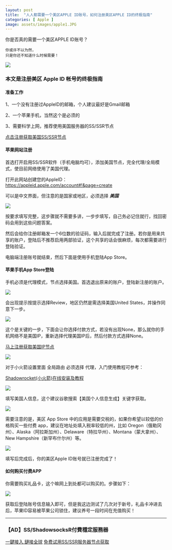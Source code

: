 ```yaml
---
layout: post
title:  "人人都需要一个美区APPLE ID账号，如何注册美区APPLE ID的终极指南"
categories: [ Apple ]
image: assets/images/apple1.JPG
---
```


你是否真的需要一个美区APPLE ID账号？

```
你或许不以为然，
只是你还不知道什么时候需要！
```
![](https://raw.githubusercontent.com/Gitgle/Gitgle.GitHub.io/master/assets/images/apid2.jpg)

### 本文是注册美区 Apple ID 帐号的终极指南

#### 准备工作

1、一个没有注册过AppleID的邮箱，个人建议最好是Gmail邮箱

2、一个苹果手机，当然这个是必须的

3、需要科学上网，推荐使用美国服务器的SS/SSR节点

<a class="btn btn-danger" href="https://s-s-r.github.io/">点击注册获取美国SS/SSR节点</a>

#### 苹果网站注册

首选打开启用SS/SSR软件（手机电脑均可），添加美国节点，完全代理/全局模式，使目前网络使用了美国代理。

打开此网站创建您的AppleID： https://appleid.apple.com/account#!&page=create

可以是中文界面，但注意的是国家或地区，必须选择 ***美国***

![](https://raw.githubusercontent.com/Gitgle/Gitgle.GitHub.io/master/assets/images/apple1.JPG)

按要求填写完整，这步骤就不需要多讲，一步步填写，自己务必记住就行，找回密码会用到这些问题答案。

然后会给你注册邮箱发一个6位数的验证码，输入后就完成了注册。若你是用来共享的账户，登陆后不推荐启用两部验证，这个共享的话会很麻烦，每次都需要进行登陆验证。

电脑端注册账号就结束，然后下面是使用手机登陆App Store。

#### 苹果手机App Store登陆

手机必须是代理模式，节点选择美国。首选退出原来的账户，登陆新注册的账户。

![](https://raw.githubusercontent.com/Gitgle/Gitgle.GitHub.io/master/assets/images/apid01.jpg)

会出现提示按提示选择Review，地区仍然是需选择美国United States，并操作同意下一步。

![](https://raw.githubusercontent.com/Gitgle/Gitgle.GitHub.io/master/assets/images/apid02.jpg)

这个是关键的一步，下面会让你选择付款方式，若没有出现None，那么就你的手机网络不是美国IP，重新选择代理美国IP后，然后付款方式选择None。

<a class="btn btn-danger" href="https://s-s-r.github.io/">马上注册获取美国IP节点</a>

![](https://raw.githubusercontent.com/Gitgle/Gitgle.GitHub.io/master/assets/images/apid03.jpg)

对于小火箭设置里面 全局路由 必须选择 代理，入门使用教程可参考： 

[Shadowrocket(小火箭)在线安装及教程](https://4ss.org/Shadowrocket/)

![](https://raw.githubusercontent.com/Gitgle/Gitgle.GitHub.io/master/assets/images/apid00.jpg)

填写美国人信息，这个建议谷歌搜索【美国个人信息生成】关键字获取。

![](https://raw.githubusercontent.com/Gitgle/Gitgle.GitHub.io/master/assets/images/ad1.JPG)

需要注意的是，美区 App Store 中的应用是需要交税的，如果你希望以较低的价格购买一些付费 app，建议在地址处填入税率较低的州，比如 Oregon（俄勒冈州）、Alaska（阿拉斯加州）、Delaware（特拉华州）、Montana（蒙大拿州）、New Hampshire（新罕布什尔州）等。

![](https://raw.githubusercontent.com/Gitgle/Gitgle.GitHub.io/master/assets/images/apid04.jpg)

填写后完成后，你的美区Apple ID账号就已注册完成了！

#### 如何购买付费APP

你需要购买礼品卡，这个嘛网上到处都可以购买的。步骤如下：

![](https://raw.githubusercontent.com/Gitgle/Gitgle.GitHub.io/master/assets/images/apid05.jpg)

获取后登陆账号信息输入即可，但是我这边测试了几次对于新号，礼品卡冲进去后，苹果ID容易被苹果公司锁住，建议养号一段时间在充值购买！

<hr>

### 【AD】SS/ShadowsocksR付費穩定服務器

<a class="btn btn-danger" href="https://s-s-r.github.io/">一鍵接入,鏈接全球</a>   <a class="btn btn-danger" href="http://t.cn/ESZVCWD">免费试用SS/SSR服务器节点获取</a>

